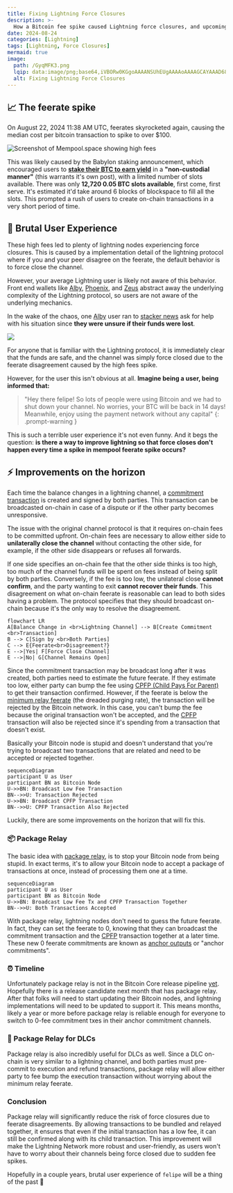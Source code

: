 ```yaml
---
title: Fixing Lightning Force Closures
description: >-
  How a Bitcoin fee spike caused Lightning force closures, and upcoming fixes to prevent them.
date: 2024-08-24
categories: [Lightning]
tags: [Lightning, Force Closures]
mermaid: true
image:
  path: /GyqMFK3.png
  lqip: data:image/png;base64,iVBORw0KGgoAAAANSUhEUgAAAAoAAAAGCAYAAAD68A/GAAAAAklEQVR4AewaftIAAADiSURBVAXBT0+CYADA4R+vhEkIBJnpMqfrzyEvrg9Q9gFalz5ox9bZu2u52arpXDrMSTiMeEGl51FuOp0sDAK265Ra65K7h3vm33Neul2yTUK/N0AIFVUma05bZ4itxDILPD0+oxcNfsMIY0+l2awSyQyRyhjdMKjXyoRRjBCQUzJ8f8ntdZvzizo7+V3UauOEr/EEpWLxM/HQ7DIkktXMo/c6ZDSaopsO6l/g4xyYlGwTKQe4qcJxtYLiagTegqNDlzjZIBwtR7RY8t7/JG+ZlNpXFOsNCvs2H29D4lXEZjblH6/3WVc4HwGeAAAAAElFTkSuQmCC
  alt: Fixing Lightning Force Closures
---
```


## 📈 The feerate spike

On August 22, 2024 11:38 AM UTC, feerates skyrocketed again, causing the median cost per bitcoin transaction to spike to over $100.

![Screenshot of Mempool.space showing high fees](https://i.imgur.com/w2SVfg0.png)

This was likely caused by the Babylon staking announcement, which encouraged users to [**stake their BTC to earn yield**](https://twitter.com/babylonlabs_io/status/1827039016098672672) in a **"non-custodial manner"** (this warrants it's own post), with a limited number of slots available. There was only **12,720 0.05 BTC slots available**, first come, first serve. It's estimated it'd take around 6 blocks of blockspace to fill all the slots. This prompted a rush of users to create on-chain transactions in a very short period of time.

## 🤬 Brutal User Experience

These high fees led to plenty of lightning nodes experiencing force closures. This is caused by a implementation detail of the lightning protocol where if you and your peer disagree on the feerate, the default behavior is to force close the channel.

However, your average Lightning user is likely not aware of this behavior. Front end wallets like [Alby](https://getalby.com/), [Phoenix](https://phoenix.acinq.co/), and [Zeus](https://zeusln.com/) abstract away the underlying complexity of the Lightning protocol, so users are not aware of the underlying mechanics.

In the wake of the chaos, one [Alby](https://getalby.com/) user ran to [stacker news](https://stacker.news/items/658124) ask for help with his situation since **they were unsure if their funds were lost**.

[![](https://i.imgur.com/mKIM1OO.png)](https://stacker.news/items/658124)

For anyone that is familiar with the Lightning protocol, it is immediately clear that the funds are safe, and the channel was simply force closed due to the feerate disagreement caused by the high fees spike.

However, for the user this isn't obvious at all. **Imagine being a user, being informed that:**

> "Hey there felipe! So lots of people were using Bitcoin and we had to shut down your channel. No worries, your BTC will be back in 14 days! Meanwhile, enjoy using the payment network without any capital"
{: .prompt-warning }

This is such a terrible user experience it's not even funny. And it begs the question: **is there a way to improve lightning so that force closes don't happen every time a spike in mempool feerate spike occurs?**

## ⚡️ Improvements on the horizon

Each time the balance changes in a lightning channel, a [commitment transaction](https://bitcoinops.org/en/topics/anchor-outputs/) is created and signed by both parties. This transaction can be broadcasted on-chain in case of a dispute or if the other party becomes unresponsive.

The issue with the original channel protocol is that it requires on-chain fees to be committed upfront. On-chain fees are necessary to allow either side to **unilaterally close the channel** without contacting the other side, for example, if the other side disappears or refuses all forwards.

If one side specifies an on-chain fee that the other side thinks is too high, too much of the channel funds will be spent on fees instead of being split by both parties. Conversely, if the fee is too low, the unilateral close **cannot confirm**, and the party wanting to exit **cannot recover their funds**. This disagreement on what on-chain feerate is reasonable can lead to both sides having a problem. The protocol specifies that they should broadcast on-chain because it's the only way to resolve the disagreement.

```mermaid
flowchart LR
A[Balance Change in <br>Lightning Channel] --> B[Create Commitment <br>Transaction]
B --> C[Sign by <br>Both Parties]
C --> E{Feerate<br>Disagreement?}
E -->|Yes| F[Force Close Channel]
E -->|No| G[Channel Remains Open]
```

Since the commitment transaction may be broadcast long after it was created, both parties need to estimate the future feerate. If they estimate too low, either party can bump the fee using [CPFP (Child Pays For Parent)](https://bitcoinops.org/en/topics/cpfp/) to get their transaction confirmed. However, if the feerate is below the [minimum relay feerate](https://btcinformation.org/en/glossary/minimum-relay-fee) (the dreaded purging rate), the transaction will be rejected by the Bitcoin network. In this case, you can't bump the fee because the original transaction won't be accepted, and the [CPFP](https://bitcoinops.org/en/topics/cpfp/) transaction will also be rejected since it's spending from a transaction that doesn't exist.

Basically your Bitcoin node is stupid and doesn't understand that you're trying to broadcast two transactions that are related and need to be accepted or rejected together.

```mermaid
sequenceDiagram
participant U as User
participant BN as Bitcoin Node
U->>BN: Broadcast Low Fee Transaction
BN-->>U: Transaction Rejected
U->>BN: Broadcast CPFP Transaction
BN-->>U: CPFP Transaction Also Rejected
```

Luckily, there are some improvements on the horizon that will fix this.

### 📦 Package Relay

The basic idea with [package relay](https://bitcoinops.org/en/topics/package-relay/), is to stop your Bitcoin node from being stupid. In exact terms, it's to allow your Bitcoin node to accept a package of transactions at once, instead of processing them one at a time.

```mermaid
sequenceDiagram
participant U as User
participant BN as Bitcoin Node
U->>BN: Broadcast Low Fee Tx and CPFP Transaction Together
BN-->>U: Both Transactions Accepted
```

With package relay, lightning nodes don't need to guess the future feerate. In fact, they can set the feerate to 0, knowing that they can broadcast the commitment transaction and the [CPFP](https://bitcoinops.org/en/topics/cpfp/) transaction together at a later time. These new 0 feerate commitments are known as [anchor outputs](https://bitcoinops.org/en/topics/anchor-outputs/) or "anchor commitments".

### ⏰ Timeline

Unfortunately package relay is not in the Bitcoin Core release pipeline [yet](https://github.com/bitcoin/bitcoin/issues/27463). Hopefully there is a release candidate next month that has package relay. After that folks will need to start updating their Bitcoin nodes, and lightning implementations will need to be updated to support it. This means months, likely a year or more before package relay is reliable enough for everyone to switch to 0-fee commitment txes in their anchor commitment channels.

### 🔮 Package Relay for DLCs

Package relay is also incredibly useful for DLCs as well. Since a DLC on-chain is very similar to a lightning channel, and both parties must pre-commit to execution and refund transactions, package relay will allow either party to fee bump the execution transaction without worrying about the minimum relay feerate.

### Conclusion

Package relay will significantly reduce the risk of force closures due to feerate disagreements. By allowing transactions to be bundled and relayed together, it ensures that even if the initial transaction has a low fee, it can still be confirmed along with its child transaction. This improvement will make the Lightning Network more robust and user-friendly, as users won't have to worry about their channels being force closed due to sudden fee spikes.

Hopefully in a couple years, brutal user experience of `felipe` will be a thing of the past 🤞
